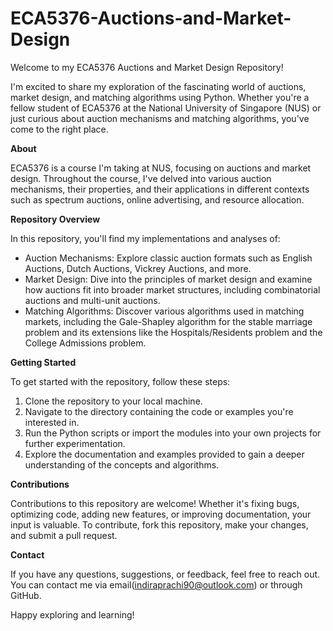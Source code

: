 # ECA5376-Auctions-and-Market-Design
Welcome to my ECA5376 Auctions and Market Design Repository!

I'm excited to share my exploration of the fascinating world of auctions, market design, and matching algorithms using Python. Whether you're a fellow student of ECA5376 at the National University of Singapore (NUS) or just curious about auction mechanisms and matching algorithms, you've come to the right place.

**About**

ECA5376 is a course I'm taking at NUS, focusing on auctions and market design. Throughout the course, I've delved into various auction mechanisms, their properties, and their applications in different contexts such as spectrum auctions, online advertising, and resource allocation.

**Repository Overview**

In this repository, you'll find my implementations and analyses of:

- Auction Mechanisms: Explore classic auction formats such as English Auctions, Dutch Auctions, Vickrey Auctions, and more.
- Market Design: Dive into the principles of market design and examine how auctions fit into broader market structures, including combinatorial auctions and multi-unit auctions.
- Matching Algorithms: Discover various algorithms used in matching markets, including the Gale-Shapley algorithm for the stable marriage problem and its extensions like the Hospitals/Residents problem and the College Admissions problem.

**Getting Started**

To get started with the repository, follow these steps:

1. Clone the repository to your local machine.
2. Navigate to the directory containing the code or examples you're interested in.
3. Run the Python scripts or import the modules into your own projects for further experimentation.
4. Explore the documentation and examples provided to gain a deeper understanding of the concepts and algorithms.

**Contributions**

Contributions to this repository are welcome! Whether it's fixing bugs, optimizing code, adding new features, or improving documentation, your input is valuable. To contribute, fork this repository, make your changes, and submit a pull request.

**Contact**

If you have any questions, suggestions, or feedback, feel free to reach out. You can contact me via email(indiraprachi90@outlook.com) or through GitHub.

Happy exploring and learning!

